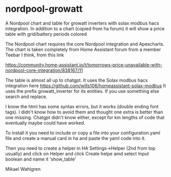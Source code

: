 # nordpool-growatt
A Nordpool chart and table for growatt inverters with solax modbus hacs integration.  In addition to a chart (copied from ha forum) it will show a price table with grid/battery periods colored 

The Nordpool chart requires the core Nordpool integration and Apexcharts. 
The chart is taken completely from Home Assistant forum from a member
Teebar I think, from this link

https://community.home-assistant.io/t/tomorrows-price-unavailable-with-nordpool-core-integration/838167/11

The table is almost all up to chatgpt. It uses the Solax modbus hacs integration
here https://github.com/wills106/homeassistant-solax-modbus
It uses the prefix growatt_inverter for its entities. If you use something else 
search and replace. 

I know the html has some syntax errors, but it works (double ending
font tags). I didn't know how to avoid them and thought one extra is
better than one missing. Chatgpt didn't know either, except for
km lengths of code that eventually maybe could have worked.

To install it you need to include or copy a file into your 
configuration.yaml file and create a manual card in ha and
paste the yaml code into it.

Then you need to create a helper in HA Settings->Helper (2nd from top usually)
and click on Helper and click Create helpe amd select Input boolean and name it
'show_table'

Mikael Wahlgren
